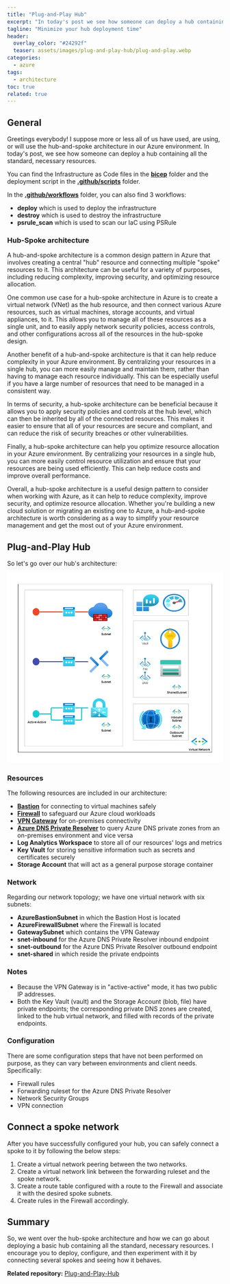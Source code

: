 ```yaml
---
title: "Plug-and-Play Hub"
excerpt: "In today's post we see how someone can deploy a hub containing all the standard, necessary resources."
tagline: "Minimize your hub deployment time"
header:
  overlay_color: "#24292f"
  teaser: assets/images/plug-and-play-hub/plug-and-play.webp
categories:
  - azure
tags:
  - architecture
toc: true
related: true
---
```


## General

Greetings everybody! I suppose more or less all of us have used, are using, or will use the hub-and-spoke architecture in our Azure environment. In today's post, we see how someone can deploy a hub containing all the standard, necessary resources.

You can find the Infrastructure as Code files in the [**bicep**](https://github.com/christosgalano/Plug-and-Play-Hub/tree/main/bicep) folder and the deployment script in the [**.github/scripts**](https://github.com/christosgalano/Plug-and-Play-Hub/tree/main/.github/scripts) folder.

In the [**.github/workflows**](https://github.com/christosgalano/Plug-and-Play-Hub/tree/main/.github/workflows) folder, you can also find 3 workflows:

- **deploy** which is used to deploy the infrastructure
- **destroy** which is used to destroy the infrastructure
- **psrule_scan** which is used to scan our IaC using PSRule

### Hub-Spoke architecture

A hub-and-spoke architecture is a common design pattern in Azure that involves creating a central "hub" resource and connecting multiple "spoke" resources to it. This architecture can be useful for a variety of purposes, including reducing complexity, improving security, and optimizing resource allocation.

One common use case for a hub-spoke architecture in Azure is to create a virtual network (VNet) as the hub resource, and then connect various Azure resources, such as virtual machines, storage accounts, and virtual appliances, to it. This allows you to manage all of these resources as a single unit, and to easily apply network security policies, access controls, and other configurations across all of the resources in the hub-spoke design.

Another benefit of a hub-and-spoke architecture is that it can help reduce complexity in your Azure environment. By centralizing your resources in a single hub, you can more easily manage and maintain them, rather than having to manage each resource individually. This can be especially useful if you have a large number of resources that need to be managed in a consistent way.

In terms of security, a hub-spoke architecture can be beneficial because it allows you to apply security policies and controls at the hub level, which can then be inherited by all of the connected resources. This makes it easier to ensure that all of your resources are secure and compliant, and can reduce the risk of security breaches or other vulnerabilities.

Finally, a hub-spoke architecture can help you optimize resource allocation in your Azure environment. By centralizing your resources in a single hub, you can more easily control resource utilization and ensure that your resources are being used efficiently. This can help reduce costs and improve overall performance.

Overall, a hub-spoke architecture is a useful design pattern to consider when working with Azure, as it can help to reduce complexity, improve security, and optimize resource allocation. Whether you're building a new cloud solution or migrating an existing one to Azure, a hub-and-spoke architecture is worth considering as a way to simplify your resource management and get the most out of your Azure environment.

## Plug-and-Play Hub

So let's go over our hub's architecture:

![architecture](/assets/images/plug-and-play-hub/architecture.webp)

### Resources

The following resources are included in our architecture:

- [**Bastion**](https://learn.microsoft.com/en-us/azure/bastion/bastion-overview) for connecting to virtual machines safely
- [**Firewall**](https://learn.microsoft.com/en-us/azure/firewall/overview) to safeguard our Azure cloud workloads
- [**VPN Gateway**](https://learn.microsoft.com/en-us/azure/vpn-gateway/vpn-gateway-about-vpngateways) for on-premises connectivity
- [**Azure DNS Private Resolver**](https://learn.microsoft.com/en-us/azure/dns/dns-private-resolver-overview) to query Azure DNS private zones from an on-premises environment and vice versa
- **Log Analytics Workspace** to store all of our resources' logs and metrics
- **Key Vault** for storing sensitive information such as secrets and certificates securely
- **Storage Account** that will act as a general purpose storage container

### Network

Regarding our network topology; we have one virtual network with six subnets:

- **AzureBastionSubnet** in which the Bastion Host is located
- **AzureFirewallSubnet** where the Firewall is located
- **GatewaySubnet** which contains the VPN Gateway
- **snet-inbound** for the Azure DNS Private Resolver inbound endpoint
- **snet-outbound** for the Azure DNS Private Resolver outbound endpoint
- **snet-shared** in which reside the private endpoints

### Notes

- Because the VPN Gateway is in "active-active" mode, it has two public IP addresses.
- Both the Key Vault (vault) and the Storage Account (blob, file) have private endpoints; the corresponding private DNS zones are created, linked to the hub virtual network, and filled with records of the private endpoints.

### Configuration

There are some configuration steps that have not been performed on purpose, as they can vary between environments and client needs. Specifically:

- Firewall rules
- Forwarding ruleset for the Azure DNS Private Resolver
- Network Security Groups
- VPN connection

## Connect a spoke network

After you have successfully configured your hub, you can safely connect a spoke to it by following the below steps:

1. Create a virtual network peering between the two networks.
2. Create a virtual network link between the forwarding ruleset and the spoke network.
3. Create a route table configured with a route to the Firewall and associate it with the desired spoke subnets.
4. Create rules in the Firewall accordingly.

## Summary

So, we went over the hub-spoke architecture and how we can go about deploying a basic hub containing all the standard, necessary resources. I encourage you to deploy, configure, and then experiment with it by connecting several spokes and seeing how it behaves.

**Related repository:** [Plug-and-Play-Hub](https://github.com/christosgalano/Plug-and-Play-Hub)
